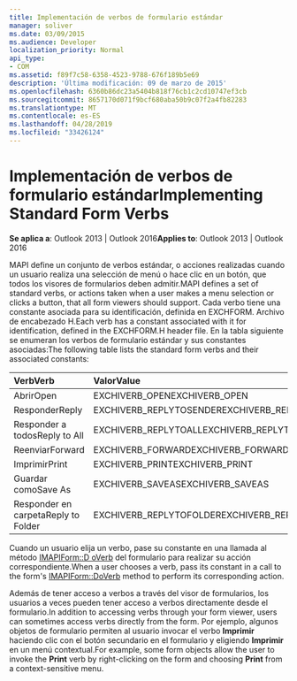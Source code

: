 ```yaml
---
title: Implementación de verbos de formulario estándar
manager: soliver
ms.date: 03/09/2015
ms.audience: Developer
localization_priority: Normal
api_type:
- COM
ms.assetid: f89f7c58-6358-4523-9788-676f189b5e69
description: 'Última modificación: 09 de marzo de 2015'
ms.openlocfilehash: 6360b86dc23a5404b818f76cb1c2cd10747ef3cb
ms.sourcegitcommit: 8657170d071f9bcf680aba50b9c07f2a4fb82283
ms.translationtype: MT
ms.contentlocale: es-ES
ms.lasthandoff: 04/28/2019
ms.locfileid: "33426124"
---
```

# <a name="implementing-standard-form-verbs"></a><span data-ttu-id="13b57-103">Implementación de verbos de formulario estándar</span><span class="sxs-lookup"><span data-stu-id="13b57-103">Implementing Standard Form Verbs</span></span>

  
  
<span data-ttu-id="13b57-104">**Se aplica a**: Outlook 2013 | Outlook 2016</span><span class="sxs-lookup"><span data-stu-id="13b57-104">**Applies to**: Outlook 2013 | Outlook 2016</span></span> 
  
<span data-ttu-id="13b57-105">MAPI define un conjunto de verbos estándar, o acciones realizadas cuando un usuario realiza una selección de menú o hace clic en un botón, que todos los visores de formularios deben admitir.</span><span class="sxs-lookup"><span data-stu-id="13b57-105">MAPI defines a set of standard verbs, or actions taken when a user makes a menu selection or clicks a button, that all form viewers should support.</span></span> <span data-ttu-id="13b57-106">Cada verbo tiene una constante asociada para su identificación, definida en EXCHFORM. Archivo de encabezado H.</span><span class="sxs-lookup"><span data-stu-id="13b57-106">Each verb has a constant associated with it for identification, defined in the EXCHFORM.H header file.</span></span> <span data-ttu-id="13b57-107">En la tabla siguiente se enumeran los verbos de formulario estándar y sus constantes asociadas:</span><span class="sxs-lookup"><span data-stu-id="13b57-107">The following table lists the standard form verbs and their associated constants:</span></span>
  
|<span data-ttu-id="13b57-108">**Verb**</span><span class="sxs-lookup"><span data-stu-id="13b57-108">**Verb**</span></span>|<span data-ttu-id="13b57-109">**Valor**</span><span class="sxs-lookup"><span data-stu-id="13b57-109">**Value**</span></span>|
|:-----|:-----|
|<span data-ttu-id="13b57-110">Abrir</span><span class="sxs-lookup"><span data-stu-id="13b57-110">Open</span></span>  <br/> |<span data-ttu-id="13b57-111">EXCHIVERB_OPEN</span><span class="sxs-lookup"><span data-stu-id="13b57-111">EXCHIVERB_OPEN</span></span>  <br/> |
|<span data-ttu-id="13b57-112">Responder</span><span class="sxs-lookup"><span data-stu-id="13b57-112">Reply</span></span>  <br/> |<span data-ttu-id="13b57-113">EXCHIVERB_REPLYTOSENDER</span><span class="sxs-lookup"><span data-stu-id="13b57-113">EXCHIVERB_REPLYTOSENDER</span></span>  <br/> |
|<span data-ttu-id="13b57-114">Responder a todos</span><span class="sxs-lookup"><span data-stu-id="13b57-114">Reply to All</span></span>  <br/> |<span data-ttu-id="13b57-115">EXCHIVERB_REPLYTOALL</span><span class="sxs-lookup"><span data-stu-id="13b57-115">EXCHIVERB_REPLYTOALL</span></span>  <br/> |
|<span data-ttu-id="13b57-116">Reenviar</span><span class="sxs-lookup"><span data-stu-id="13b57-116">Forward</span></span>  <br/> |<span data-ttu-id="13b57-117">EXCHIVERB_FORWARD</span><span class="sxs-lookup"><span data-stu-id="13b57-117">EXCHIVERB_FORWARD</span></span>  <br/> |
|<span data-ttu-id="13b57-118">Imprimir</span><span class="sxs-lookup"><span data-stu-id="13b57-118">Print</span></span>  <br/> |<span data-ttu-id="13b57-119">EXCHIVERB_PRINT</span><span class="sxs-lookup"><span data-stu-id="13b57-119">EXCHIVERB_PRINT</span></span>  <br/> |
|<span data-ttu-id="13b57-120">Guardar como</span><span class="sxs-lookup"><span data-stu-id="13b57-120">Save As</span></span>  <br/> |<span data-ttu-id="13b57-121">EXCHIVERB_SAVEAS</span><span class="sxs-lookup"><span data-stu-id="13b57-121">EXCHIVERB_SAVEAS</span></span>  <br/> |
|<span data-ttu-id="13b57-122">Responder en carpeta</span><span class="sxs-lookup"><span data-stu-id="13b57-122">Reply to Folder</span></span>  <br/> |<span data-ttu-id="13b57-123">EXCHIVERB_REPLYTOFOLDER</span><span class="sxs-lookup"><span data-stu-id="13b57-123">EXCHIVERB_REPLYTOFOLDER</span></span>  <br/> |
   
<span data-ttu-id="13b57-124">Cuando un usuario elija un verbo, pase su constante en una llamada al método [IMAPIForm::D oVerb](imapiform-doverb.md) del formulario para realizar su acción correspondiente.</span><span class="sxs-lookup"><span data-stu-id="13b57-124">When a user chooses a verb, pass its constant in a call to the form's [IMAPIForm::DoVerb](imapiform-doverb.md) method to perform its corresponding action.</span></span> 
  
<span data-ttu-id="13b57-125">Además de tener acceso a verbos a través del visor de formularios, los usuarios a veces pueden tener acceso a verbos directamente desde el formulario.</span><span class="sxs-lookup"><span data-stu-id="13b57-125">In addition to accessing verbs through your form viewer, users can sometimes access verbs directly from the form.</span></span> <span data-ttu-id="13b57-126">Por ejemplo, algunos objetos de formulario permiten al usuario invocar el verbo **Imprimir** haciendo clic con el botón secundario en el formulario y eligiendo **Imprimir** en un menú contextual.</span><span class="sxs-lookup"><span data-stu-id="13b57-126">For example, some form objects allow the user to invoke the **Print** verb by right-clicking on the form and choosing **Print** from a context-sensitive menu.</span></span> 
  

